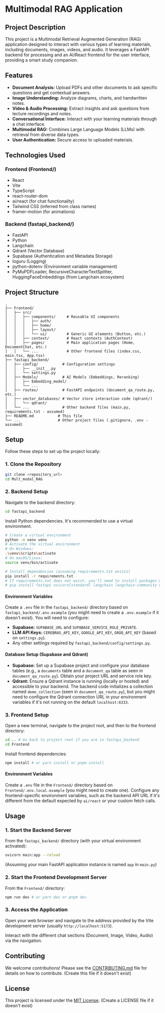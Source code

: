 # Multimodal RAG Application

## Project Description

This project is a Multimodal Retrieval Augmented Generation (RAG) application designed to interact with various types of learning materials, including documents, images, videos, and audio. It leverages a FastAPI backend for processing and an AI/React frontend for the user interface, providing a smart study companion.

## Features

- **Document Analysis:** Upload PDFs and other documents to ask specific questions and get contextual answers.
- **Image Understanding:** Analyze diagrams, charts, and handwritten notes.
- **Video & Audio Processing:** Extract insights and ask questions from lecture recordings and notes.
- **Conversational Interface:** Interact with your learning materials through a chat interface.
- **Multimodal RAG:** Combines Large Language Models (LLMs) with retrieval from diverse data types.
- **User Authentication:** Secure access to uploaded materials.

## Technologies Used

### Frontend (Frontend/)

- React
- Vite
- TypeScript
- react-router-dom
- ai/react (for chat functionality)
- Tailwind CSS (inferred from class names)
- framer-motion (for animations)

### Backend (fastapi_backend/)

- FastAPI
- Python
- Langchain
- Qdrant (Vector Database)
- Supabase (Authentication and Metadata Storage)
- loguru (Logging)
- python-dotenv (Environment variable management)
- PyMuPDFLoader, RecursiveCharacterTextSplitter, HuggingFaceEmbeddings (from Langchain ecosystem)

## Project Structure

```
.
├── Frontend/
│   ├── src/
│   │   ├── components/     # Reusable UI components
│   │   │   ├── auth/
│   │   │   ├── home/
│   │   │   ├── layout/
│   │   │   └── ui/         # Generic UI elements (Button, etc.)
│   │   ├── context/        # React contexts (AuthContext)
│   │   ├── pages/          # Main application pages (Home, DocumentChat, etc.)
│   │   └── ...             # Other frontend files (index.css, main.tsx, App.tsx)
├── fastapi_backend/
│   ├── config/           # Configuration settings
│   │   ├── __init__.py
│   │   └── settings.py
│   ├── Models/           # AI Models (Embeddings, Reranking)
│   │   ├── Embedding_model/
│   │   └── ...
│   ├── routes/           # FastAPI endpoints (document_qa_route.py, etc.)
│   ├── vector_databases/ # Vector store interaction code (qdrant/)
│   │   └── qdrant/
│   └── ...               # Other backend files (main.py, requirements.txt - assumed)
├── README.md           # This file
└── ...                 # Other project files (.gitignore, .env - assumed)
```

## Setup

Follow these steps to set up the project locally:

### 1. Clone the Repository

```bash
git clone <repository_url>
cd Mult_modal_RAG
```

### 2. Backend Setup

Navigate to the backend directory:

```bash
cd fastapi_backend
```

Install Python dependencies. It's recommended to use a virtual environment.

```bash
# Create a virtual environment
python -m venv venv
# Activate the virtual environment
# On Windows:
.\venv\Scripts\activate
# On macOS/Linux:
source venv/bin/activate

# Install dependencies (assuming requirements.txt exists)
pip install -r requirements.txt
# If requirements.txt does not exist, you'll need to install packages manually:
# pip install fastapi uvicorn[standard] langchain langchain-community qdrant-client supabase-py loguru python-dotenv pydantic-settings PyMuPDF lucide-react framer-motion numpy # Add other dependencies as needed
```

#### Environment Variables

Create a `.env` file in the `fastapi_backend/` directory based on `fastapi_backend/.env.example` (you might need to create a `.env.example` if it doesn't exist). You will need to configure:

-   **Supabase:** `SUPABASE_URL` and `SUPABASE_SERVICE_ROLE_PRIVATE`.
-   **LLM API Keys:** `CEREBRAS_API_KEY`, `GOOGLE_API_KEY`, `GROQ_API_KEY` (based on `settings.py`).
-   Any other settings required by `fastapi_backend/config/settings.py`.

#### Database Setup (Supabase and Qdrant)

-   **Supabase:** Set up a Supabase project and configure your database tables (e.g., a `documents` table and a `document_qa` table as seen in `document_qa_route.py`). Obtain your project URL and service role key.
-   **Qdrant:** Ensure a Qdrant instance is running (locally or hosted) and accessible to your backend. The backend code initializes a collection named `demo_collection` (seen in `document_qa_route.py`), but you might need to configure the Qdrant connection URL in your environment variables if it's not running on the default `localhost:6333`.

### 3. Frontend Setup

Open a new terminal, navigate to the project root, and then to the frontend directory:

```bash
cd .. # Go back to project root if you are in fastapi_backend
cd Frontend
```

Install frontend dependencies:

```bash
npm install # or yarn install or pnpm install
```

#### Environment Variables

Create a `.env` file in the `Frontend/` directory based on `Frontend/.env.local.example` (you might need to create one). Configure any frontend-specific environment variables, such as the backend API URL if it's different from the default expected by `ai/react` or your custom fetch calls.

## Usage

### 1. Start the Backend Server

From the `fastapi_backend/` directory (with your virtual environment activated):

```bash
uvicorn main:app --reload
```

(Assuming your main FastAPI application instance is named `app` in `main.py`)

### 2. Start the Frontend Development Server

From the `Frontend/` directory:

```bash
npm run dev # or yarn dev or pnpm dev
```

### 3. Access the Application

Open your web browser and navigate to the address provided by the Vite development server (usually `http://localhost:5173`).

Interact with the different chat sections (Document, Image, Video, Audio) via the navigation.

## Contributing

We welcome contributions! Please see the [CONTRIBUTING.md](CONTRIBUTING.md) file for details on how to contribute. (Create this file if it doesn't exist)

## License

This project is licensed under the [MIT License](LICENSE). (Create a LICENSE file if it doesn't exist)
